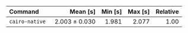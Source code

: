 | Command | Mean [s] | Min [s] | Max [s] | Relative |
|:---|---:|---:|---:|---:|
| `cairo-native ` | 2.003 ± 0.030 | 1.981 | 2.077 | 1.00 |
